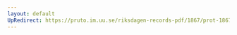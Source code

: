 ```yaml
---
layout: default
UpRedirect: https://pruto.im.uu.se/riksdagen-records-pdf/1867/prot-1867--fk--206/prot-1867--fk--206_008.pdf
---
```

